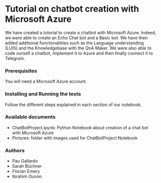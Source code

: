 # Tutorial on chatbot creation with Microsoft Azure 

We have created a tutorial to create a chatbot with Microsoft Azure. Indeed, we were able to create an Echo Chat bot and a Basic bot. We have then added additional functionalitiies such as the Language understanding (LUIS) and the Knowledgebase with the QnA Maker. We were also able to code ourself a chatbot, implement it to Azure and then finally connect it to Telegram. 

### Prerequisites

You will need a Microsoft Azure account. 

### Installing and Running the tests

Follow the different steps explained in each section of our notebook.


### Available documents

- ChatBotProject.ipynb: Python Notebook about creation of a chat bot with Microsoft Azure
- Pictures: folder with images used for ChatBotProject Notebook

### Authors

- Pau Gallardo
- Sarah Büchner
- Florian Emery
- Ibrahim Ounon

